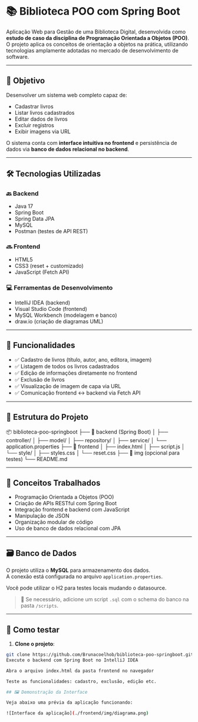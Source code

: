 # 📚 Biblioteca POO com Spring Boot

Aplicação Web para Gestão de uma Biblioteca Digital, desenvolvida como **estudo de caso da disciplina de Programação Orientada a Objetos (POO)**. O projeto aplica os conceitos de orientação a objetos na prática, utilizando tecnologias amplamente adotadas no mercado de desenvolvimento de software.

---

## 🎯 Objetivo

Desenvolver um sistema web completo capaz de:

- Cadastrar livros
- Listar livros cadastrados
- Editar dados de livros
- Excluir registros
- Exibir imagens via URL

O sistema conta com **interface intuitiva no frontend** e persistência de dados via **banco de dados relacional no backend**.

---

## 🛠️ Tecnologias Utilizadas

### 🔙 Backend
- Java 17
- Spring Boot
- Spring Data JPA
- MySQL
- Postman (testes de API REST)

### 🔜 Frontend
- HTML5
- CSS3 (reset + customizado)
- JavaScript (Fetch API)

### 💻 Ferramentas de Desenvolvimento
- IntelliJ IDEA (backend)
- Visual Studio Code (frontend)
- MySQL Workbench (modelagem e banco)
- draw.io (criação de diagramas UML)

---

## 🚀 Funcionalidades

- ✅ Cadastro de livros (título, autor, ano, editora, imagem)
- ✅ Listagem de todos os livros cadastrados
- ✅ Edição de informações diretamente no frontend
- ✅ Exclusão de livros
- ✅ Visualização de imagem de capa via URL
- ✅ Comunicação frontend ↔ backend via Fetch API

---

## 📂 Estrutura do Projeto
📦 biblioteca-poo-springboot
├── 📁 backend (Spring Boot)
│ ├── controller/
│ ├── model/
│ ├── repository/
│ ├── service/
│ └── application.properties
├── 📁 frontend
│ ├── index.html
│ ├── script.js
│ └── style/
│ ├── styles.css
│ └── reset.css
├── 📁 img (opcional para testes)
└── README.md


---

## 🧠 Conceitos Trabalhados

- Programação Orientada a Objetos (POO)
- Criação de APIs RESTful com Spring Boot
- Integração frontend e backend com JavaScript
- Manipulação de JSON
- Organização modular de código
- Uso de banco de dados relacional com JPA

---

## 🗃️ Banco de Dados

O projeto utiliza o **MySQL** para armazenamento dos dados.  
A conexão está configurada no arquivo `application.properties`.

Você pode utilizar o H2 para testes locais mudando o datasource.

> 📌 Se necessário, adicione um script `.sql` com o schema do banco na pasta `/scripts`.

---

## 🧪 Como testar

1. **Clone o projeto**:
```bash
git clone https://github.com/Brunacoelhob/biblioteca-poo-springboot.git
Execute o backend com Spring Boot no IntelliJ IDEA

Abra o arquivo index.html da pasta frontend no navegador

Teste as funcionalidades: cadastro, exclusão, edição etc.

## 🖼️ Demonstração da Interface

Veja abaixo uma prévia da aplicação funcionando:

![Interface da aplicação](./frontend/img/diagrama.png)


